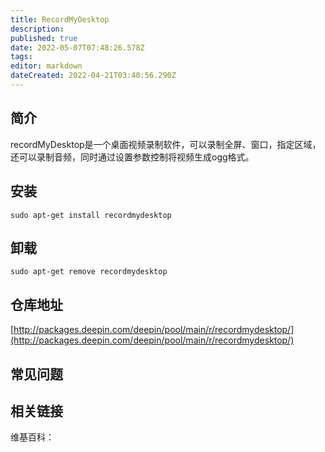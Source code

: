 ```yaml
---
title: RecordMyDesktop
description: 
published: true
date: 2022-05-07T07:48:26.578Z
tags: 
editor: markdown
dateCreated: 2022-04-21T03:40:56.290Z
---
```


## 简介

recordMyDesktop是一个桌面视频录制软件，可以录制全屏、窗口，指定区域，还可以录制音频，同时通过设置参数控制将视频生成ogg格式。

## 安装

`sudo apt-get install recordmydesktop`

## 卸载

`sudo apt-get remove recordmydesktop`

## 仓库地址

[http://packages.deepin.com/deepin/pool/main/r/recordmydesktop/](http://packages.deepin.com/deepin/pool/main/r/recordmydesktop/)

## 常见问题

## 相关链接

维基百科：
